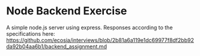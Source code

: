 # Node Backend Exercise

A simple node.js server using express. Responses according to the specifications here: https://github.com/ecosia/interviews/blob/2b81a6a119e1dc69977f8df2bb92da92b04aa6b1/backend_assignment.md